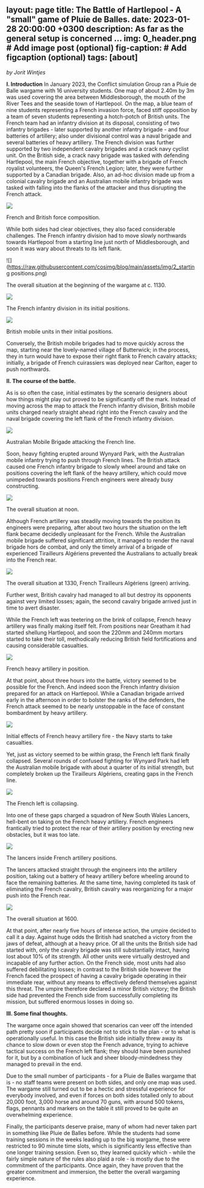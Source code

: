 layout: page
title: The Battle of Hartlepool - A "small" game of Pluie de Balles.
date: 2023-01-28 20:00:00 +0300
description: As far as the general setup is concerned ...
img: 0_header.png  #  Add image post (optional)
fig-caption:  # Add figcaption (optional)
tags: [about]
---

*by Jorit Wintjes*

**I. Introduction**
In January 2023, the Conflict simulation Group ran a Pluie de Balle wargame with 16 university students. One map of about 2.40m by 3m was used covering the area between Middlesborough, the mouth of the River Tees and the seaside town of Hartlepool. On the map, a blue team of nine students representing a French invasion force, faced stiff opposition by a team of seven students representing a hotch-potch of British units. The French team had an infantry division at its disposal, consisting of two infantry brigades - later supported by another infantry brigade - and four batteries of artillery; also under divisional control was a naval brigade and several batteries of heavy artillery. The French division was further supported by two independent cavalry brigades and a crack navy cyclist unit. On the British side, a crack navy brigade was tasked with defending Hartlepool, the main French objective, together with a brigade of French royalist volunteers, the Queen's French Legion; later, they were further supported by a Canadian brigade. Also, an ad-hoc division made up from a colonial cavalry brigade and an Australian mobile infantry brigade was tasked with falling into the flanks of the attacker and thus disrupting the French attack. 

![](https://raw.githubusercontent.com/cosimg/blog/main/assets/img/force_composition0128.png)

French and British force composition.

While both sides had clear objectives, they also faced considerable challenges. The French infantry division had to move slowly northwards towards Hartlepool from a starting line just north of Middlesborough, and soon it was wary about threats to its left flank. 

![](https://raw.githubusercontent.com/cosimg/blog/main/assets/img/2_starting positions.png)

The overall situation at the beginning of the wargame at c. 1130.

![](https://raw.githubusercontent.com/cosimg/blog/main/assets/img/3_7e_DI_Artillery.png)

The French infantry division in its initial positions.

![](https://raw.githubusercontent.com/cosimg/blog/main/assets/img/5_Cav_AusMob.png)

British mobile units in their initial positions.

Conversely, the British mobile brigades had to move quickly across the map, starting near the lovely-named village of Butterwick; in the process, they in turn would have to expose their right flank to French cavalry attacks; initially, a brigade of French cuirassiers was deployed near Carlton, eager to push northwards.

**II. The course of the battle.**

As is so often the case, initial estimates by the scenario designers about how things might play out proved to be significantly off the mark. Instead of moving across the map to attack the French infantry division, British mobile units charged nearly straight ahead right into the French cavalry and the naval brigade covering the left flank of the French infantry division. 

![](https://raw.githubusercontent.com/cosimg/blog/main/assets/img/9_attacking_the_French_line.png)

Australian Mobile Brigade attacking the French line.

Soon, heavy fighting erupted around Wynyard Park, with the Australian mobile infantry trying to push through French lines. The British attack caused one French infantry brigade to slowly wheel around and take on positions covering the left flank of the heavy artillery, which could move unimpeded towards positions French engineers were already busy constructing.

![](https://raw.githubusercontent.com/cosimg/blog/main/assets/img/10_situation_1200.png)

The overall situation at noon.

Although French artillery was steadily moving towards the position its engineers were preparing, after about two hours the situation on the left flank became decidedly unpleasant for the French. While the Australian mobile brigade suffered significant attrition, it managed to render the naval brigade hors de combat, and only the timely arrival of a brigade of experienced Tirailleurs Algériens prevented the Australians to actually break into the French rear. 

![](https://raw.githubusercontent.com/cosimg/blog/main/assets/img/15_situation_1330.png)

The overall situation at 1330, French Tirailleurs Algériens (green) arriving.

Further west, British cavalry had managed to all but destroy its opponents against very limited losses; again, the second cavalry brigade arrived just in time to avert disaster. 

While the French left was teetering on the brink of collapse, French heavy artillery was finally making itself felt. From positions near Greatham it had started shellung Hartlepool, and soon the 220mm and 240mm mortars started to take their toll, methodically reducing British field fortifications and causing considerable casualties. 

![](https://raw.githubusercontent.com/cosimg/blog/main/assets/img/12_French_heavy_artillery.png)

French heavy artillery in position.

At that point, about three hours into the battle, victory seemed to be possible for the French. And indeed soon the French infantry division prepared for an attack on Hartlepool. While a Canadian brigade arrived early in the afternoon in order to bolster the ranks of the defenders, the French attack seemed to be nearly unstoppable in the face of constant bombardment by heavy artillery.

![](https://raw.githubusercontent.com/cosimg/blog/main/assets/img/14_effect_of_heavy_artillery.png)

Initial effects of French heavy artillery fire - the Navy starts to take casualties.

Yet, just as victory seemed to be within grasp, the French left flank finally collapsed. Several rounds of confused fighting for Wynyard Park had left the Australian mobile brigade with about a quarter of its initial strength, but completely broken up the Tirailleurs Algériens, creating gaps in the French line. 

![](https://raw.githubusercontent.com/cosimg/blog/main/assets/img/26_French_left_flank_disintegrating.png)

The French left is collapsing.

Into one of these gaps charged a squadron of New South Wales Lancers, hell-bent on taking on the French heavy artillery. French engineers frantically tried to protect the rear of their artillery position by erecting new obstacles, but it was too late. 

![](https://raw.githubusercontent.com/cosimg/blog/main/assets/img/25_New_South_Wales_part_deuxr!.png)

The lancers inside French artillery positions.

The lancers attacked straight through the engineers into the artillery position, taking out a battery of heavy artillery before wheeling around to face the remaining batteries. At the same time, having completed its task of eliminating the French cavalry, British cavalry was reorganizing for a major push into the French rear.

![](https://raw.githubusercontent.com/cosimg/blog/main/assets/img/28_situation_1600.png)

The overall situation at 1600.

At that point, after nearly five hours of intense action, the umpire decided to call it a day. Against huge odds the British had snatched a victory from the jaws of defeat, although at a heavy price. Of all the units the British side had started with, only the cavalry brigade was still substantially intact, having lost about 10% of its strength. All other units were virtually destroyed and incapable of any further action. On the French side, most units had also suffered debilitating losses; in contrast to the British side however the French faced the prospect of having a cavalry brigade operating in their immediate rear, without any means to effectively defend themselves against this threat. The umpire therefore declared a minor British victory; the British side had prevented the French side from successfully completing its mission, but suffered enormous losses in doing so.

**III. Some final thoughts.**

The wargame once again showed that scenarios can veer off the intended path pretty soon if participants decide not to stick to the plan - or to what is operationally useful. In this case the British side initially threw away its chance to slow down or even stop the French advance, trying to achieve tactical success on the French left flank; they should have been punished for it, but by a combination of luck and sheer bloody-mindedness they managed to prevail in the end. 

Due to the small number of participants - for a Pluie de Balles wargame that is - no staff teams were present on both sides, and only one map was used. The wargame still turned out to be a hectic and stressful experience for everybody involved, and even if forces on both sides totalled only to about 20,000 foot, 3,000 horse and around 70 guns, with around 500 tokens, flags, pennants and markers on the table it still proved to be quite an overwhelming experience.

Finally, the participants deserve praise, many of whom had never taken part in something like Pluie de Balles before. While the students had some training sessions in the weeks leading up to the big wargame, these were restricted to 90 minute time slots, which is significantly less effective than one longer training session. Even so, they learned quickly which - while the fairly simple nature of the rules also plaid a role - is mostly due to the commitment of the participants. Once again, they have proven that the greater commitment and immersion, the better the overall wargaming experience.
